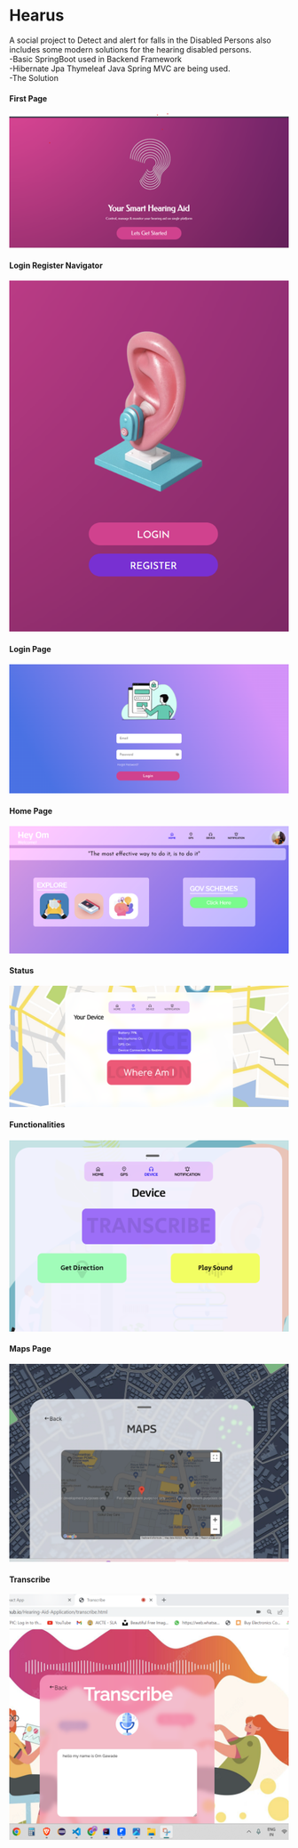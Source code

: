# Hearus


<p>
A social project to Detect and alert for falls in the Disabled Persons also includes some modern solutions for the hearing disabled persons.<br/>
-Basic SpringBoot used in Backend Framework<br/>
-Hibernate Jpa Thymeleaf Java Spring MVC are being used.<br/>
-The Solution 
</p>
<h4>First Page</h4>
<img src="https://github.com/G-Om/ImagesAll/blob/main/Hearus/Screenshot%202023-03-09%20162903.png">
<h4>Login Register Navigator</h4>
<img src="https://github.com/G-Om/ImagesAll/blob/main/Hearus/2.png">
<h4>Login Page<h4>
<img src="https://github.com/G-Om/ImagesAll/blob/main/Hearus/3.png">
<h4>Home Page<h4>
<img src="https://github.com/G-Om/ImagesAll/blob/main/Hearus/4.png">
<h4>Status</h4>
<img src="https://github.com/G-Om/ImagesAll/blob/main/Hearus/5.png">
<h4>Functionalities<h4>
<img src="https://github.com/G-Om/ImagesAll/blob/main/Hearus/6.png">
<h4>Maps Page</h4>
<img src="https://github.com/G-Om/ImagesAll/blob/main/Hearus/7.png">
<h4>Transcribe</h4>
<img src="https://github.com/G-Om/ImagesAll/blob/main/Hearus/8.png">
